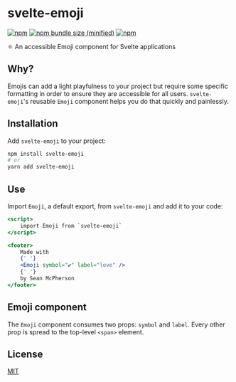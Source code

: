 # svelte-emoji

[![npm](https://img.shields.io/npm/v/svelte-emoji.svg)](https://npmjs.com/package/svelte-emoji) [![npm bundle size (minified)](https://img.shields.io/bundlephobia/min/svelte-emoji.svg)](https://npmjs.com/package/svelte-emoji) [![npm](https://img.shields.io/npm/dt/svelte-emoji.svg)](https://npmjs.com/package/svelte-emoji)

⚛️ An accessible Emoji component for Svelte applications

## Why?
Emojis can add a light playfulness to your project but require some specific formatting in order to ensure they are accessible for all users. `svelte-emoji`'s reusable `Emoji` component helps you do that quickly and painlessly.

## Installation
Add `svelte-emoji` to your project:

```sh
npm install svelte-emoji
# or
yarn add svelte-emoji
```

## Use
Import `Emoji`, a default export, from `svelte-emoji` and add it to your code:

```jsx
<script>
    import Emoji from `svelte-emoji`
</script>

<footer>
    Made with
    {' '}
    <Emoji symbol="💕" label="love" />
    {' '}
    by Sean McPherson
</footer>
```

## Emoji component
The `Emoji` component consumes two props: `symbol` and `label`. Every other prop is spread to the top-level `<span>` element.

## License

[MIT](/LICENSE)